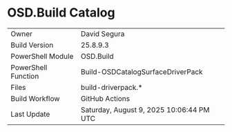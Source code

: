 ﻿# OSD.Build Catalog

| | |
|-|-|
| Owner | David Segura |
| Build Version | 25.8.9.3 |
| PowerShell Module | OSD.Build |
| PowerShell Function | Build-OSDCatalogSurfaceDriverPack |
| Files | build-driverpack.* |
| Build Workflow | GitHub Actions |
| Last Update | Saturday, August 9, 2025 10:06:44 PM UTC |
